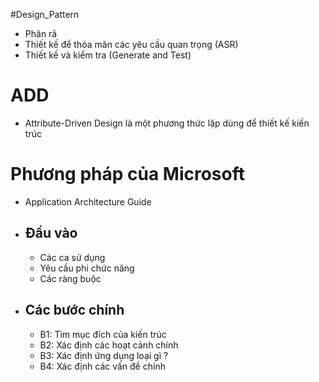 #Design_Pattern 

- Phân rã
- Thiết kế để thỏa mãn các yêu cầu quan trọng (ASR)
- Thiết kế và kiểm tra (Generate and Test)

# ADD
- Attribute-Driven Design là một phương thức lặp dùng để thiết kế kiến trúc

# Phương pháp của Microsoft
- Application Architecture Guide
- ## Đầu vào
	- Các ca sử dụng
	- Yêu cầu phi chức năng
	- Các ràng buộc
- ## Các bước chính
	- B1: Tìm mục đích của kiến trúc
	- B2: Xác định các hoạt cảnh chính
	- B3: Xác định ứng dụng loại gì ?
	- B4: Xác định các vấn đề chính